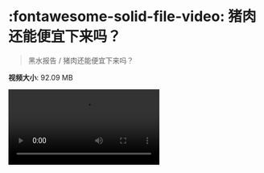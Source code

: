 # :fontawesome-solid-file-video: 猪肉还能便宜下来吗？

> 黑水报告 / 猪肉还能便宜下来吗？

**视频大小**: 92.09 MB

<div class="video"><video src="https://file.hsyhx.top/archive/黑水报告/猪肉还能便宜下来吗？.mp4" controls preload>🤔 您的浏览器不支持 video 标签</video></div>